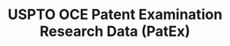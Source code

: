 ---
layout: default
bigquery: https://console.cloud.google.com/bigquery?p=patents-public-data&d=uspto_oce_pair&page=dataset
citation: 'Graham, S. Marco, A., and Miller, A. (2015). “The USPTO Patent Examination
  Research Dataset: A Window on the Process of Patent Examination.”'
contributors: Graham, S. Marco, A., Miller, A.
cost: None
description: The latest version of PatEx (referred to below as the 2020 release) contains
  detailed information on nearly 11.9 million publicly-viewable provisional and non-provisional
  patent applications to the USPTO and over 4.6 million Patent Cooperation Treaty
  (PCT) applications. It is based on data that OCE downloaded from the Patent Examination
  Data System (PEDS) in April, 2021. The PEDS data are sourced from Public PAIR. The
  first time that OCE used PEDS as the basis of PatEx was for the 2019 release. We
  took the PEDS data and organized it into the familiar PatEx data files, which are
  based on the organization of the Public PAIR portal. The data files include information
  on each application’s characteristics, prosecution history, continuation history,
  claims of foreign priority, patent term adjustment history, publication history,
  and correspondence address information.
documentation: 'For the 2019 and later releases, new technical documentation is available
  https://www.uspto.gov/sites/default/files/documents/PatEx-2019-Technical-Doc.pdf


  A document describing the 2014-2017 data sets is available and can be cited as:
  Graham, Stuart J.H. and Marco, Alan C. and Miller, Richard, The USPTO Patent Examination
  Research Dataset: A Window on the Process of Patent Examination (November 30, 2015).
  Available at SSRN: https://ssrn.com/abstract=2702637.'
last_edit: Mon, 04 Apr 2022 19:06:22 GMT
location: https://www.uspto.gov/ip-policy/economic-research/research-datasets/patent-examination-research-dataset-public-pair
maintained_by: EconomicsData@uspto.gov
related_publications: https://ssrn.com/abstract=29956744, https://ssrn.com/abstract=2702637
schema_fields: '[''child_filing_date'', ''examiner_name_last'', ''patent_number'',
  ''inventor_country_name'', ''inventor_address_type'', ''earliest_pgpub_date'', ''correspondence_name_line_2'',
  ''aia_first_to_file'', ''sequence_number'', ''status_code'', ''foreign_parent_id'',
  ''correspondence_country_code'', ''file_location_date'', ''parent_filing_date'',
  ''invention_subject_matter'', ''inventor_name_last'', ''examiner_art_unit'', ''disposal_type'',
  ''uspc_class'', ''invention_title'', ''inventor_region_code'', ''application_number_pair'',
  ''inventor_name_first'', ''uspc_subclass'', ''status_description'', ''examiner_name_middle'',
  ''correspondence_region_name'', ''event_code'', ''abandon_date'', ''patent_issue_date'',
  ''filing_date'', ''wipo_pub_date'', ''parent_country_code'', ''small_entity_indicator'',
  ''atty_docket_number'', ''examiner_id'', ''inventor_rank'', ''confirm_number'',
  ''parent_application_number'', ''correspondence_region_code'', ''inventor_country_code'',
  ''customer_number'', ''application_number'', ''inventor_name_middle'', ''file_location'',
  ''appl_status_date'', ''earliest_pgpub_number'', ''continuation_type'', ''child_application_number'',
  ''correspondence_name_line_1'', ''correspondence_postal_code'', ''parent_country'',
  ''correspondence_street_line_2'', ''correspondence_city'', ''recorded_date'', ''correspondence_country_name'',
  ''application_type'', ''examiner_name_first'', ''correspondence_street_line_1'',
  ''event_description'', ''foreign_parent_date'', ''appl_status_code'', ''wipo_pub_number'']'
shortname: patex
tags:
- patents
- legal
- history
terms_of_use: 'USPTO’s online databases are not designed or intended to be a source
  for bulk downloads of USPTO data when accessed through the website’s interfaces.
  Individuals, companies, IP addresses, or blocks of IP addresses who, in effect,
  deny or decrease service by generating unusually high numbers of database accesses
  (searches, pages, or hits), whether generated manually or in an automated fashion,
  may be denied access to USPTO servers without notice.


  Bulk data products may be separately obtained from the USPTO, either for free or
  at the cost of dissemination. For details, see information on Electronic Bulk Data
  Products: https://www.uspto.gov/learning-and-resources/electronic-bulk-data-products'
title: USPTO OCE Patent Examination Research Data (PatEx)
uuid: 4342caa7-23af-420c-b2f6-6088f133df6a
---